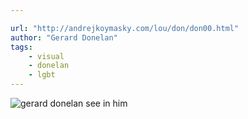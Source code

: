 ```yaml
---

url: "http://andrejkoymasky.com/lou/don/don00.html"
author: "Gerard Donelan"
tags:
    - visual
    - donelan
    - lgbt
---
```

![gerard donelan see in him](/images/art/gerard-donelan-see-in-him.jpg)